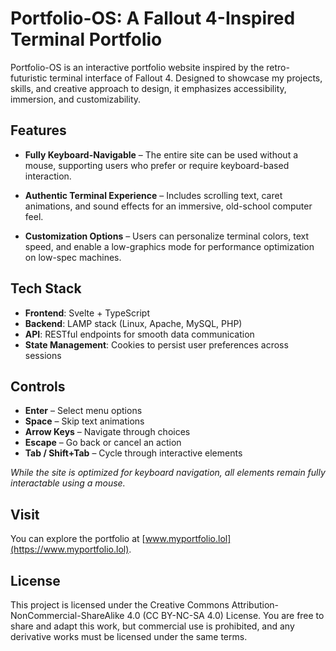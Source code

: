 # Portfolio-OS: A Fallout 4-Inspired Terminal Portfolio

Portfolio-OS is an interactive portfolio website inspired by the retro-futuristic terminal interface of Fallout 4. Designed to showcase my projects, skills, and creative approach to design, it emphasizes accessibility, immersion, and customizability.

## Features

- **Fully Keyboard-Navigable** – The entire site can be used without a mouse, supporting users who prefer or require keyboard-based interaction.

- **Authentic Terminal Experience** – Includes scrolling text, caret animations, and sound effects for an immersive, old-school computer feel.

- **Customization Options** – Users can personalize terminal colors, text speed, and enable a low-graphics mode for performance optimization on low-spec machines.

## Tech Stack

- **Frontend**: Svelte + TypeScript
- **Backend**: LAMP stack (Linux, Apache, MySQL, PHP)
- **API**: RESTful endpoints for smooth data communication
- **State Management**: Cookies to persist user preferences across sessions

## Controls

- **Enter** – Select menu options
- **Space** – Skip text animations
- **Arrow Keys** – Navigate through choices
- **Escape** – Go back or cancel an action
- **Tab / Shift+Tab** – Cycle through interactive elements

*While the site is optimized for keyboard navigation, all elements remain fully interactable using a mouse.*

## Visit

You can explore the portfolio at [www.myportfolio.lol](https://www.myportfolio.lol).

## License

This project is licensed under the Creative Commons Attribution-NonCommercial-ShareAlike 4.0 (CC BY-NC-SA 4.0) License.
You are free to share and adapt this work, but commercial use is prohibited, and any derivative works must be licensed under the same terms.
